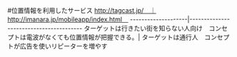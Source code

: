 #位置情報を利用したサービス
http://tagcast.jp/　｜ http://imanara.jp/mobileapp/index.html　
--------------------|----------------------------------------
ターゲットは行きたい街を知らない人向け　コンセプトは電波がなくても位置情報が把握できる。| ターゲットは通行人　コンセプトが広告を使いリピーターを増やす
